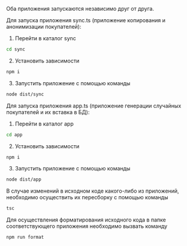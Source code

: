 Оба приложения запускаются независимо друг от друга.

Для запуска приложения sync.ts (приложение копирования и анонимизации покупателей):

1. Перейти в каталог sync

```bash
cd sync
```

2. Установить зависимости

```bash
npm i
```

3. Запустить приложение с помощью команды

```bash
node dist/sync
```

Для запуска приложения app.ts (приложение генерации случайных покупателей и их вставка в БД):

1. Перейти в каталог app

```bash
cd app
```

2. Установить зависимости

```bash
npm i
```

3. Запустить приложение с помощью команды

```bash
node dist/app
```

В случае изменений в исходном коде какого-либо из приложений, необходимо осуществить их пересборку с помощью команды

```bash
tsc
```

Для осуществления форматирования исходного кода в папке соответствующего приложения необходимо вызвать команду

```bash
npm run format
```
